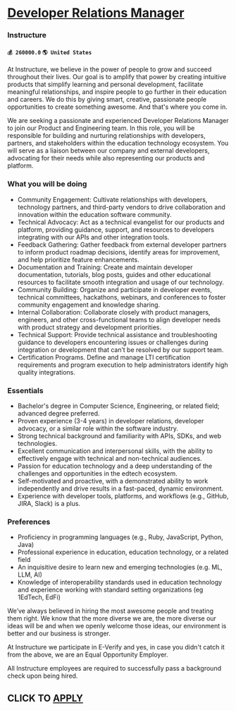 # [Developer Relations Manager](https://www.remotewlb.com/apply/developer-relations-manager-48823)  
### Instructure  
#### `💰 260000.0` `🌎 United States`  

At Instructure, we believe in the power of people to grow and succeed throughout their lives. Our goal is to amplify that power by creating intuitive products that simplify learning and personal development, facilitate meaningful relationships, and inspire people to go further in their education and careers. We do this by giving smart, creative, passionate people opportunities to create something awesome. And that's where you come in.

We are seeking a passionate and experienced Developer Relations Manager to join our Product and Engineering team. In this role, you will be responsible for building and nurturing relationships with developers, partners, and stakeholders within the education technology ecosystem. You will serve as a liaison between our company and external developers, advocating for their needs while also representing our products and platform.

### What you will be doing

  * Community Engagement: Cultivate relationships with developers, technology partners, and third-party vendors to drive collaboration and innovation within the education software community.
  * Technical Advocacy: Act as a technical evangelist for our products and platform, providing guidance, support, and resources to developers integrating with our APIs and other integration tools.
  * Feedback Gathering: Gather feedback from external developer partners to inform product roadmap decisions, identify areas for improvement, and help prioritize feature enhancements.
  * Documentation and Training: Create and maintain developer documentation, tutorials, blog posts, guides and other educational resources to facilitate smooth integration and usage of our technology.
  * Community Building: Organize and participate in developer events, technical committees, hackathons, webinars, and conferences to foster community engagement and knowledge sharing.
  * Internal Collaboration: Collaborate closely with product managers, engineers, and other cross-functional teams to align developer needs with product strategy and development priorities.
  * Technical Support: Provide technical assistance and troubleshooting guidance to developers encountering issues or challenges during integration or development that can’t be resolved by our support team.
  * Certification Programs. Define and manage LTI certification requirements and program execution to help administrators identify high quality integrations. 

### Essentials

  * Bachelor's degree in Computer Science, Engineering, or related field; advanced degree preferred.
  * Proven experience (3-4 years) in developer relations, developer advocacy, or a similar role within the software industry.
  * Strong technical background and familiarity with APIs, SDKs, and web technologies.
  * Excellent communication and interpersonal skills, with the ability to effectively engage with technical and non-technical audiences.
  * Passion for education technology and a deep understanding of the challenges and opportunities in the edtech ecosystem.
  * Self-motivated and proactive, with a demonstrated ability to work independently and drive results in a fast-paced, dynamic environment.
  * Experience with developer tools, platforms, and workflows (e.g., GitHub, JIRA, Slack) is a plus.

### Preferences

  * Proficiency in programming languages (e.g., Ruby, JavaScript, Python, Java)
  * Professional experience in education, education technology, or a related field
  * An inquisitive desire to learn new and emerging technologies (e.g. ML, LLM, AI)
  * Knowledge of interoperability standards used in education technology and experience working with standard setting organizations (eg 1EdTech, EdFi)

We’ve always believed in hiring the most awesome people and treating them right. We know that the more diverse we are, the more diverse our ideas will be and when we openly welcome those ideas, our environment is better and our business is stronger.

At Instructure we participate in E-Verify and yes, in case you didn't catch it from the above, we are an Equal Opportunity Employer.

All Instructure employees are required to successfully pass a background check upon being hired.

  
## CLICK TO [APPLY](https://www.remotewlb.com/apply/developer-relations-manager-48823)

